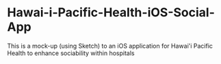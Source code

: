# Hawai-i-Pacific-Health-iOS-Social-App
This is a mock-up (using Sketch) to an iOS application for Hawai'i Pacific Health to enhance sociability within hospitals
